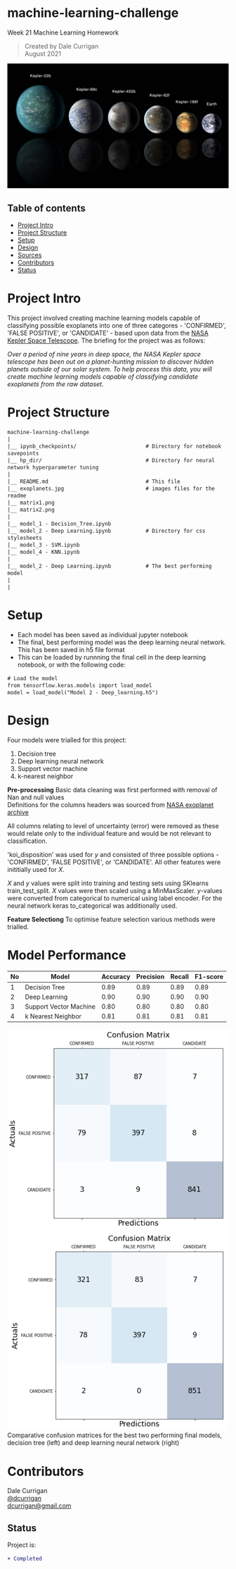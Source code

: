 # machine-learning-challenge
Week 21 Machine Learning Homework

> Created by Dale Currigan  
> August 2021  
  
![ML](/exoplanets.jpg)  

## Table of contents  
* [Project Intro](#Project-Intro)  
* [Project Structure](#Project-Structure)  
* [Setup](#Setup)  
* [Design](#Design) 
* [Sources](#Sources)  
* [Contributors](#Contributors)  
* [Status](#Status)  

# Project Intro
This project involved creating machine learning models capable of classifying possible exoplanets into one of three categores - 'CONFIRMED', 'FALSE POSITIVE', or 'CANDIDATE' - based upon data from the <a href="https://www.kaggle.com/nasa/kepler-exoplanet-search-results">NASA Kepler Space Telescope</a>. The briefing for the project was as follows: 
  
*Over a period of nine years in deep space, the NASA Kepler space telescope has been out on a planet-hunting mission to discover hidden planets outside of our solar system.
To help process this data, you will create machine learning models capable of classifying candidate exoplanets from the raw dataset.*  

  
# Project Structure  
```
machine-learning-challenge   
|  
|__ ipynb_checkpoints/                      # Directory for notebook savepoints
|__ hp_dir/                                 # Directory for neural network hyperparameter tuning  
|
|__ README.md                               # This file
|__ exoplanets.jpg                          # images files for the readme
|__ matrix1.png
|__ matrix2.png
|                           
|__ model_1 - Decision_Tree.ipynb 
|__ model_2 - Deep Learning.ipynb           # Directory for css stylesheets                             
|__ model_3 - SVM.ipynb                               
|__ model_4 - KNN.ipynb                                 
|                                 
|__ model_2 - Deep Learning.ipynb           # The best performing model
|                             
|   
``` 
  
# Setup 
  
* Each model has been saved as individual jupyter notebook 
* The final, best performing model was the deep learning neural network. This has been saved in h5 file format
* This can be loaded by runnning the final cell in the deep learning notebook, or with the following code:  

```
# Load the model
from tensorflow.keras.models import load_model
model = load_model("Model 2 - Deep_learning.h5")
```   
   

# Design  
Four models were trialled for this project:  
1. Decision tree  
2. Deep learning neural network  
3. Support vector machine  
4. k-nearest neighbor  
  
<strong>Pre-processing</strong>
Basic data cleaning was first performed with removal of Nan and null values  
Definitions for the columns headers was sourced from <a href="https://exoplanetarchive.ipac.caltech.edu/docs/API_kepcandidate_columns.html">NASA exoplanet archive</a>  
  
All columns relating to level of uncertainty (error) were removed as these would relate only to the individual feature and would be not relevant to classification.  

'koi_disposition' was used for *y* and consisted of three possible options - 'CONFIRMED', 'FALSE POSITIVE', or 'CANDIDATE'. All other features were inititially used for *X*.
  
*X* and *y* values were split into training and testing sets using SKlearns train_test_split. *X* values were then scaled using a MinMaxScaler. *y*-values were converted from categorical to numerical using label encoder. For the neural network keras to_categorical was additionally used.  

<strong>Feature Selectiong</strong>
To optimise feature selection various methods were trialled. 
 
  
# Model Performance
|No|Model|Accuracy|Precision|Recall|F1-score|
|-|-|-|-|-|-|
|1|Decision Tree                |0.89|0.89|0.89|0.89|
|2|Deep Learning                |0.90|0.90|0.90|0.90|
|3|Support Vector Machine       |0.80|0.80|0.80|0.80|
|4|k Nearest Neighbor           |0.81|0.81|0.81|0.81|  
  
![ML](/matrix1.png)   ![ML](/matrix2.png)   
Comparative confusion matrices for the best two performing final models, decision tree (left) and deep learning neural network (right) 

   
# Contributors  
Dale Currigan  
[@dcurrigan](https://github.com/dcurrigan)  
<dcurrigan@gmail.com>


## Status
Project is: 
````diff 
+ Completed
````

